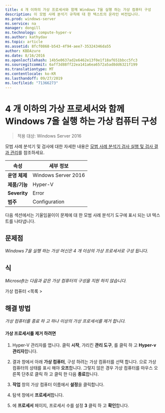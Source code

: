 ```yaml
---
title: 4 개 이하의 가상 프로세서와 함께 Windows 7을 실행 하는 가상 컴퓨터 구성
description: 이 모범 사례 분석기 규칙에 대 한 텍스트의 온라인 버전입니다.
ms.prod: windows-server
ms.service: na
manager: dongill
ms.technology: compute-hyper-v
ms.author: kathydav
ms.topic: article
ms.assetid: 8fcf0868-b543-4f94-aee7-35324346da55
author: KBDAzure
ms.date: 8/16/2016
ms.openlocfilehash: 14b5e0637ad2e6462e13f0e1f18af651bbcc5fc3
ms.sourcegitcommit: 6aff3d88ff22ea141a6ea6572a5ad8dd6321f199
ms.translationtype: MT
ms.contentlocale: ko-KR
ms.lasthandoff: 09/27/2019
ms.locfileid: "71366273"
---
```

# <a name="configure-virtual-machines-running-windows-7-with-no-more-than-4-virtual-processors"></a>4 개 이하의 가상 프로세서와 함께 Windows 7을 실행 하는 가상 컴퓨터 구성

>적용 대상: Windows Server 2016

모범 사례 분석기 및 검사에 대한 자세한 내용은 [모범 사례 분석기 검사 실행 및 검사 결과 관리](https://go.microsoft.com/fwlink/p/?LinkID=223177)를 참조하세요.  
  
|속성|세부 정보|  
|-|-|  
|**운영 체제**|Windows Server 2016|  
|**제품/기능**|Hyper-V|  
|**Severity**|Error|  
|**범주**|Configuration|  
  
다음 섹션에서는 기울임꼴이이 문제에 대 한 모범 사례 분석기 도구에 표시 되는 UI 텍스트를 나타냅니다.  
  
## <a name="issue"></a>**문제점**  
*Windows 7을 실행 하는 가상 머신은 4 개 이상의 가상 프로세서로 구성 됩니다.*  
  
## <a name="impact"></a>**식**  
*Microsoft는 다음과 같은 가상 컴퓨터의 구성을 지원 하지 않습니다.*  
  
가상 컴퓨터 \<목록 >  
  
## <a name="resolution"></a>**해결 방법**  
*가상 컴퓨터를 종료 하 고 하나 이상의 가상 프로세서를 제거 합니다.*  
  
#### <a name="to-remove-virtual-processors"></a>가상 프로세서를 제거 하려면  
  
1.  Hyper-V 관리자를 엽니다. 클릭 **시작**, 가리킨 **관리 도구**, 를 클릭 하 고 **Hyper-v 관리자**합니다.  
  
2.  결과 창에서 아래 **가상 컴퓨터**, 구성 하려는 가상 컴퓨터를 선택 합니다. 으로 가상 컴퓨터의 상태를 표시 해야 **오프**합니다. 그렇지 않은 경우 가상 컴퓨터를 마우스 오른쪽 단추로 클릭 하 고 클릭 한 다음 **종료**합니다.  
  
3.  **작업** 창의 가상 컴퓨터 이름에서 **설정**을 클릭합니다.  
  
4.  탐색 창에서 **프로세서**합니다.  
  
5.  에 **프로세서** 페이지, 프로세서 수를 설정 **3** 클릭 하 고 **확인**합니다.  
  



